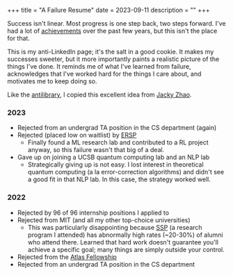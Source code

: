 +++
title = "A Failure Resume"
date = 2023-09-11
description = ""
+++

Success isn't linear. Most progress is one step back, two steps forward. I've
had a lot of [achievements](https://www.linkedin.com/in/tanayb11/) over the
past few years, but this isn't the place for that.

This is my anti-LinkedIn page; it's the salt in a good cookie. It makes my
successes sweeter, but it more importantly paints a realistic picture of
the things I've done. It reminds me of what I've learned from failure,
acknowledges that I've worked hard for the things I care about, and motivates
me to keep doing so.

Like the [antilibrary](/antilibrary), I copied this excellent idea from [Jacky Zhao](https://jzhao.xyz/posts/a-failure-resume).

### 2023
- Rejected from an undergrad TA position in the CS department (again)
- Rejected (placed low on waitlist) by [ERSP](https://ersp.cs.ucsb.edu/)
	- Finally found a ML research lab and contributed to a RL project anyway, so this failure wasn't that big of a deal.
- Gave up on joining a UCSB quantum computing lab and an NLP lab
	- Strategically giving up is not easy. I lost interest in theoretical quantum computing (a la error-correction algorithms) and didn't see a good fit in that NLP lab. In this case, the strategy worked well.

### 2022
- Rejected by 96 of 96 internship positions I applied to
- Rejected from MIT (and all my other top-choice universities)
	- This was particularly disappointing because [SSP](https://summerscience.org/) (a research program I attended) has abnormally high rates (~20-30%) of alumni who attend there. Learned that hard work doesn't guarantee you'll achieve a specific goal; many things are simply outside your control.
- Rejected from the [Atlas Fellowship](https://www.atlasfellowship.org/)
- Rejected from an undergrad TA position in the CS department

